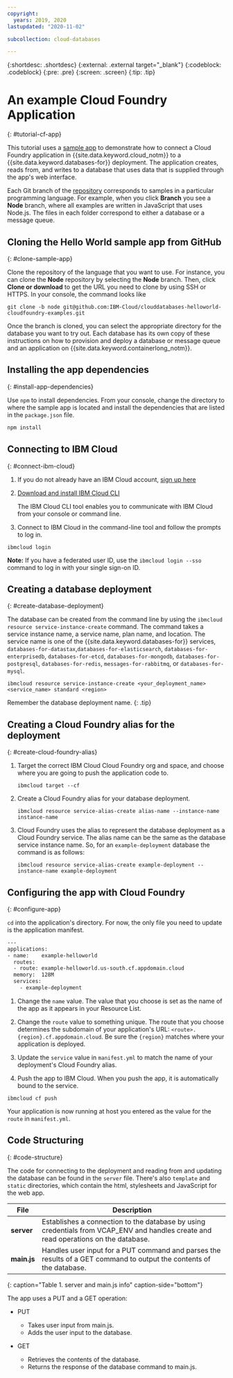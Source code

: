 ```yaml
---
copyright:
  years: 2019, 2020
lastupdated: "2020-11-02"

subcollection: cloud-databases

---
```


{:shortdesc: .shortdesc}
{:external: .external target="_blank"}
{:codeblock: .codeblock}
{:pre: .pre}
{:screen: .screen}
{:tip: .tip}


# An example Cloud Foundry Application
{: #tutorial-cf-app}

This tutorial uses a [sample app](https://github.com/IBM-Cloud/clouddatabases-helloworld-cloudfoundry-examples) to demonstrate how to connect a Cloud Foundry application in {{site.data.keyword.cloud_notm}} to a {{site.data.keyword.databases-for}} deployment. The application creates, reads from, and writes to a database that uses data that is supplied through the app's web interface.

Each Git branch of the [repository](https://github.com/IBM-Cloud/clouddatabases-helloworld-cloudfoundry-examples) corresponds to samples in a particular programming language. For example, when you click **Branch** you see a **Node** branch, where all examples are written in JavaScript that uses Node.js. The files in each folder correspond to either a database or a message queue. 

## Cloning the Hello World sample app from GitHub
{: #clone-sample-app}

Clone the repository of the language that you want to use. For instance, you can clone the **Node** repository by selecting the **Node** branch. Then, click **Clone or download** to get the URL you need to clone by using SSH or HTTPS. In your console, the command looks like

```shell
git clone -b node git@github.com:IBM-Cloud/clouddatabases-helloworld-cloudfoundry-examples.git
```

Once the branch is cloned, you can select the appropriate directory for the database you want to try out. Each database has its own copy of these instructions on how to provision and deploy a database or message queue and an application on {{site.data.keyword.containerlong_notm}}.

## Installing the app dependencies
{: #install-app-dependencies}

Use `npm` to install dependencies. From your console, change the directory to where the sample app is located and install the dependencies that are listed in the `package.json` file.
```bash
npm install
```

## Connecting to IBM Cloud
{: #connect-ibm-cloud}

1. If you do not already have an IBM Cloud account, [sign up here](https://cloud.ibm.com/registration/)

2. [Download and install IBM Cloud CLI](/docs/cli?topic=cli-install-ibmcloud-cli)

   The IBM Cloud CLI tool enables you to communicate with IBM Cloud from your console or command line.

3. Connect to IBM Cloud in the command-line tool and follow the prompts to log in.

```shell
ibmcloud login
```

**Note:** If you have a federated user ID, use the `ibmcloud login --sso` command to log in with your single sign-on ID.

## Creating a database deployment
{: #create-database-deployment}

The database can be created from the command line by using the `ibmcloud resource service-instance-create` command. The command takes a service instance name, a service name, plan name, and location. The service name is one of the {{site.data.keyword.databases-for}} services, `databases-for-datastax`,`databases-for-elasticsearch`, `databases-for-enterprisedb`, `databases-for-etcd`, `databases-for-mongodb`, `databases-for-postgresql`, `databases-for-redis`, `messages-for-rabbitmq`, or `databases-for-mysql`.
```shell
ibmcloud resource service-instance-create <your_deployment_name> <service_name> standard <region>
```

Remember the database deployment name.
{: .tip}

## Creating a Cloud Foundry alias for the deployment
{: #create-cloud-foundry-alias}

1. Target the correct IBM Cloud Cloud Foundry org and space, and choose where you are going to push the application code to.
   ```shell
   ibmcloud target --cf
   ```

2. Create a Cloud Foundry alias for your database deployment.
   ```shell
   ibmcloud resource service-alias-create alias-name --instance-name instance-name
   ```

3. Cloud Foundry uses the alias to represent the database deployment as a Cloud Foundry service. The alias name can be the same as the database service instance name. So, for an   `example-deployment` database the command is as follows:
   ```shell
   ibmcloud resource service-alias-create example-deployment --instance-name example-deployment
   ```

## Configuring the app with Cloud Foundry
{: #configure-app}

`cd` into the application's directory.  For now, the only file you need to update is the application manifest.
```bash
---
applications:
- name:    example-helloworld
  routes:
  - route: example-helloworld.us-south.cf.appdomain.cloud
  memory:  128M
  services:
    - example-deployment
```

1. Change the `name` value. The value that you choose is set as the name of the app as it appears in your Resource List. 

2. Change the `route` value to something unique. The route that you choose determines the subdomain of your application's URL:  `<route>.{region}.cf.appdomain.cloud`. Be sure the `{region}` matches where your application is deployed.

3. Update the `service` value in `manifest.yml` to match the name of your deployment's Cloud Foundry alias.

4. Push the app to IBM Cloud. When you push the app, it is automatically bound to the service.

```shell
ibmcloud cf push
```
Your application is now running at host you entered as the value for the `route` in `manifest.yml`.

## Code Structuring
{: #code-structure}

The code for connecting to the deployment and reading from and updating the database can be found in the `server` file. There's also `template` and `static` directories, which contain the html, stylesheets and JavaScript for the web app.

| File | Description |
| ---- | ----------- |
|**server**|Establishes a connection to the database by using credentials from VCAP_ENV and handles create and read operations on the database. |
|**main.js**|Handles user input for a PUT command and parses the results of a GET command to output the contents of the database.|
{: caption="Table 1. server and main.js info" caption-side="bottom"}

The app uses a PUT and a GET operation:

- PUT
   - Takes user input from main.js.
   - Adds the user input to the database.

- GET
   - Retrieves the contents of the database.
   - Returns the response of the database command to main.js.
